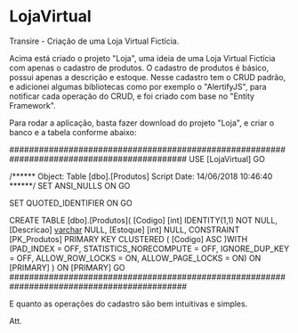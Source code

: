 # LojaVirtual
Transire - Criação de uma Loja Virtual Fictícia.

Acima está criado o projeto "Loja", uma ideia de uma Loja Virtual Fictícia com apenas o cadastro de produtos.
O cadastro de produtos é básico, possui apenas a descrição e estoque.
Nesse cadastro tem o CRUD padrão, e adicionei algumas bibliotecas como por exemplo o "AlertifyJS", para notificar cada operação do CRUD, e foi criado com base no "Entity Framework".

Para rodar a aplicação, basta fazer download do projeto "Loja", e criar o banco e a tabela conforme abaixo:

############################################################################################
USE [LojaVirtual]
GO

/****** Object:  Table [dbo].[Produtos]    Script Date: 14/06/2018 10:46:40 ******/
SET ANSI_NULLS ON
GO

SET QUOTED_IDENTIFIER ON
GO

CREATE TABLE [dbo].[Produtos](
	[Codigo] [int] IDENTITY(1,1) NOT NULL,
	[Descricao] [varchar](50) NULL,
	[Estoque] [int] NULL,
 CONSTRAINT [PK_Produtos] PRIMARY KEY CLUSTERED 
(
	[Codigo] ASC
)WITH (PAD_INDEX = OFF, STATISTICS_NORECOMPUTE = OFF, IGNORE_DUP_KEY = OFF, ALLOW_ROW_LOCKS = ON, ALLOW_PAGE_LOCKS = ON) ON [PRIMARY]
) ON [PRIMARY]
GO
############################################################################################

E quanto as operações do cadastro são bem intuitivas e simples.

Att.


